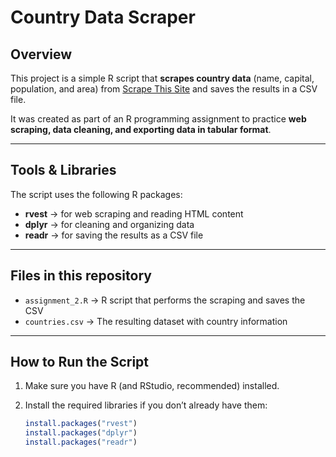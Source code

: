 # Country Data Scraper

## Overview
This project is a simple R script that **scrapes country data** (name, capital, population, and area) from [Scrape This Site](https://scrapethissite.com/pages/simple/) and saves the results in a CSV file.  

It was created as part of an R programming assignment to practice **web scraping, data cleaning, and exporting data in tabular format**.

---

## Tools & Libraries
The script uses the following R packages:
- **rvest** → for web scraping and reading HTML content  
- **dplyr** → for cleaning and organizing data  
- **readr** → for saving the results as a CSV file  

---

## Files in this repository
- `assignment_2.R` → R script that performs the scraping and saves the CSV  
- `countries.csv` → The resulting dataset with country information  

---

## How to Run the Script
1. Make sure you have R (and RStudio, recommended) installed.  
2. Install the required libraries if you don’t already have them:

   ```r
   install.packages("rvest")
   install.packages("dplyr")
   install.packages("readr")
